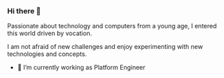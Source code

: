### Hi there 👋

Passionate about technology and computers from a young age, I entered this world driven by vocation.

I am not afraid of new challenges and enjoy experimenting with new technologies and concepts.

- 🔭 I’m currently working as Platform Engineer

<!--
**vrdominguez/vrdominguez** is a ✨ _special_ ✨ repository because its `README.md` (this file) appears on your GitHub profile.

Here are some ideas to get you started:

- 🔭 I’m currently working on ...
- 🌱 I’m currently learning ...
- 👯 I’m looking to collaborate on ...
- 🤔 I’m looking for help with ...
- 💬 Ask me about ...
- 📫 How to reach me: ...
- 😄 Pronouns: ...
- ⚡ Fun fact: ...
-->

